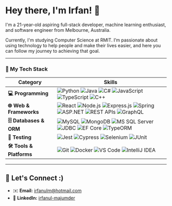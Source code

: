 # Hey there, I'm Irfan! 👋

I'm a 21-year-old aspiring full-stack developer, machine learning enthusiast, and software engineer from Melbourne, Australia.

Currently, I'm studying Computer Science at RMIT. I’m passionate about using technology to help people and make their lives easier, and here you can follow my journey to achieving that goal.

---

### 🌟 My Tech Stack

| Category                 | Skills                                                                                                                                                                                                                                                                                                                                                                                      |
| ------------------------ | ------------------------------------------------------------------------------------------------------------------------------------------------------------------------------------------------------------------------------------------------------------------------------------------------------------------------------------------------------------------------------------------- |
| **💻 Programming** | <img src="https://img.shields.io/badge/python-3670A0?style=for-the-badge&logo=python&logoColor=ffdd54" alt="Python"/> <img src="https://img.shields.io/badge/java-%23ED8B00.svg?style=for-the-badge&logo=openjdk&logoColor=white" alt="Java"/> <img src="https://img.shields.io/badge/c%23-%23239120.svg?style=for-the-badge&logo=c-sharp&logoColor=white" alt="C#"/> <img src="https://img.shields.io/badge/javascript-%23323330.svg?style=for-the-badge&logo=javascript&logoColor=%23F7DF1E" alt="JavaScript"/> <img src="https://img.shields.io/badge/typescript-%23007ACC.svg?style=for-the-badge&logo=typescript&logoColor=white" alt="TypeScript"/> <img src="https://img.shields.io/badge/c++-%2300599C.svg?style=for-the-badge&logo=c%2B%2B&logoColor=white" alt="C++"/>                                                                                                                             |
| **🌐 Web & Frameworks** | <img src="https://img.shields.io/badge/react-%2320232a.svg?style=for-the-badge&logo=react&logoColor=%2361DAFB" alt="React"/> <img src="https://img.shields.io/badge/node.js-6DA55F?style=for-the-badge&logo=node.js&logoColor=white" alt="Node.js"/> <img src="https://img.shields.io/badge/express.js-%23404d59.svg?style=for-the-badge&logo=express&logoColor=white" alt="Express.js"/> <img src="https://img.shields.io/badge/spring-%236DB33F.svg?style=for-the-badge&logo=spring&logoColor=white" alt="Spring"/> <img src="https://img.shields.io/badge/asp.net-%235C2D91.svg?style=for-the-badge&logo=.net&logoColor=white" alt="ASP.NET"/> <img src="https://img.shields.io/badge/REST_APIs-0D1117?style=for-the-badge&logo=google-cloud&logoColor=white" alt="REST APIs"/> <img src="https://img.shields.io/badge/graphql-%23E10098.svg?style=for-the-badge&logo=graphql&logoColor=white" alt="GraphQL"/>    |
| **🗄 Databases & ORM** | <img src="https://img.shields.io/badge/mysql-%2300f.svg?style=for-the-badge&logo=mysql&logoColor=white" alt="MySQL"/> <img src="https://img.shields.io/badge/MongoDB-%234ea94b.svg?style=for-the-badge&logo=mongodb&logoColor=white" alt="MongoDB"/> <img src="https://img.shields.io/badge/Microsoft%20SQL%20Server-CC2727?style=for-the-badge&logo=microsoft%20sql%20server&logoColor=white" alt="MS SQL Server"/> <img src="https://img.shields.io/badge/JDBC-0D1117?style=for-the-badge&logo=java&logoColor=white" alt="JDBC"/> <img src="https://img.shields.io/badge/EF_Core-0D1117?style=for-the-badge&logo=.net&logoColor=white" alt="EF Core"/> <img src="https://img.shields.io/badge/TypeORM-FF4444?style=for-the-badge&logo=typeorm&logoColor=white" alt="TypeORM"/> |
| **🧪 Testing** | <img src="https://img.shields.io/badge/jest-%23C21325.svg?style=for-the-badge&logo=jest&logoColor=white" alt="Jest"/> <img src="https://img.shields.io/badge/Cypress-17202C?style=for-the-badge&logo=cypress&logoColor=white" alt="Cypress"/> <img src="https://img.shields.io/badge/selenium-%43B02A.svg?style=for-the-badge&logo=selenium&logoColor=white" alt="Selenium"/> <img src="https://img.shields.io/badge/JUnit-25A162?style=for-the-badge&logo=junit5&logoColor=white" alt="JUnit"/>                                                                                                                                                                                                                                     |
| **🛠️ Tools & Platforms** | <img src="https://img.shields.io/badge/git-%23F05033.svg?style=for-the-badge&logo=git&logoColor=white" alt="Git"/> <img src="https://img.shields.io/badge/docker-%230db7ed.svg?style=for-the-badge&logo=docker&logoColor=white" alt="Docker"/> <img src="https://img.shields.io/badge/vs%20code-007ACC?style=for-the-badge&logo=visualstudiocode&logoColor=white" alt="VS Code"/> <img src="https://img.shields.io/badge/IntelliJ_IDEA-000000.svg?style=for-the-badge&logo=intellij-idea&logoColor=white" alt="IntelliJ IDEA"/>                                                                                                                                                                                                        |

---

## 💬 Let's Connect :)

- ✉️ **Email:** [irfanulm@hotmail.com](mailto:irfanulm@hotmail.com)
- 🔗 **LinkedIn:** [irfanul-majumder](https://www.linkedin.com/in/irfanul-majumder)




<!--
**IrfanulM/IrfanulM** is a ✨ _special_ ✨ repository because its `README.md` (this file) appears on your GitHub profile.

Here are some ideas to get you started:

- 🔭 I’m currently working on ...
- 🌱 I’m currently learning ...
- 👯 I’m looking to collaborate on ...
- 🤔 I’m looking for help with ...
- 💬 Ask me about ...
- 📫 How to reach me: ...
- 😄 Pronouns: ...
- ⚡ Fun fact: ...
-->

